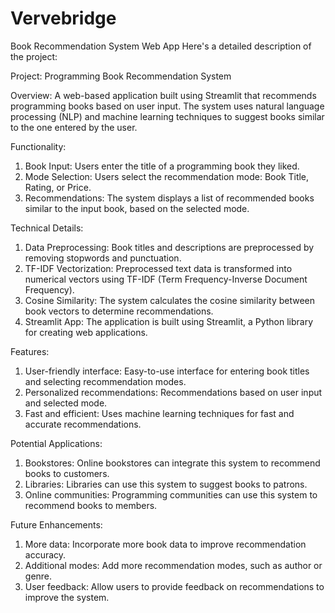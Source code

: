 # Vervebridge
Book Recommendation System Web App
Here's a detailed description of the project:

Project: Programming Book Recommendation System

Overview: A web-based application built using Streamlit that recommends programming books based on user input. The system uses natural language processing (NLP) and machine learning techniques to suggest books similar to the one entered by the user.

Functionality:

1. Book Input: Users enter the title of a programming book they liked.
2. Mode Selection: Users select the recommendation mode: Book Title, Rating, or Price.
3. Recommendations: The system displays a list of recommended books similar to the input book, based on the selected mode.

Technical Details:

1. Data Preprocessing: Book titles and descriptions are preprocessed by removing stopwords and punctuation.
2. TF-IDF Vectorization: Preprocessed text data is transformed into numerical vectors using TF-IDF (Term Frequency-Inverse Document Frequency).
3. Cosine Similarity: The system calculates the cosine similarity between book vectors to determine recommendations.
4. Streamlit App: The application is built using Streamlit, a Python library for creating web applications.

Features:

1. User-friendly interface: Easy-to-use interface for entering book titles and selecting recommendation modes.
2. Personalized recommendations: Recommendations based on user input and selected mode.
3. Fast and efficient: Uses machine learning techniques for fast and accurate recommendations.

Potential Applications:

1. Bookstores: Online bookstores can integrate this system to recommend books to customers.
2. Libraries: Libraries can use this system to suggest books to patrons.
3. Online communities: Programming communities can use this system to recommend books to members.

Future Enhancements:

1. More data: Incorporate more book data to improve recommendation accuracy.
2. Additional modes: Add more recommendation modes, such as author or genre.
3. User feedback: Allow users to provide feedback on recommendations to improve the system.
